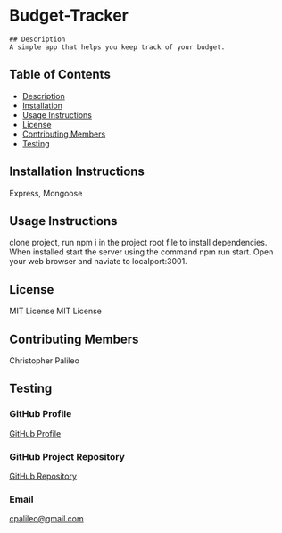 # Budget-Tracker

    ## Description
    A simple app that helps you keep track of your budget.

## Table of Contents

- [Description](#Description)
- [Installation](#Installation-Instructions)
- [Usage Instructions](#Usage-Instructions)
- [License](#License)
- [Contributing Members](#Contributing-Members)
- [Testing](#Testing)

## Installation Instructions

Express, Mongoose

## Usage Instructions

clone project, run npm i in the project root file to install dependencies. When installed start the server using the command npm run start. Open your web browser and naviate to localport:3001.

## License

MIT License
MIT License

## Contributing Members

Christopher Palileo

## Testing

### GitHub Profile

[GitHub Profile](http://github.com/cpalileo)

### GitHub Project Repository

[GitHub Repository](http://github.com/cpalileo/budget-tracker)

### Email

cpalileo@gmail.com
